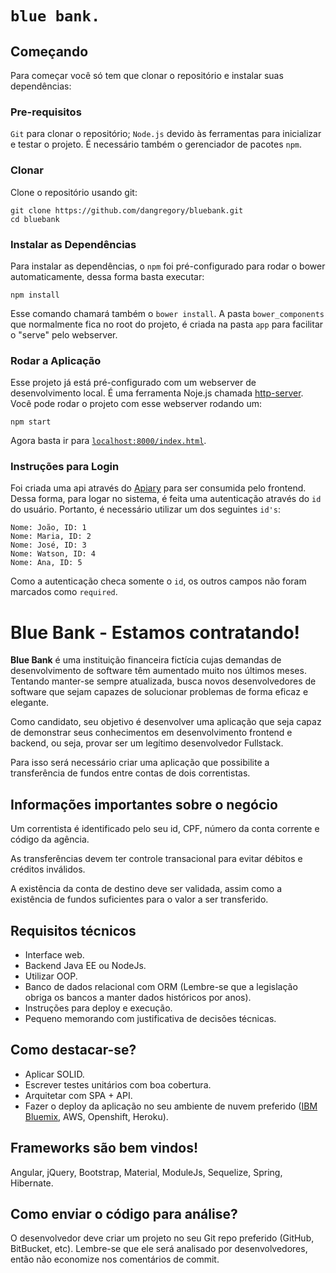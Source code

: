 # `blue bank.`

## Começando

Para começar você só tem que clonar o repositório e instalar suas dependências:

### Pre-requisitos

`Git` para clonar o repositório;
`Node.js` devido às ferramentas para inicializar e testar o projeto.
É necessário também o gerenciador de pacotes `npm`.

### Clonar 

Clone o repositório usando git:

```
git clone https://github.com/dangregory/bluebank.git
cd bluebank
```


### Instalar as Dependências

Para instalar as dependências, o `npm` foi pré-configurado para rodar o bower automaticamente, dessa forma basta executar:

```
npm install
```

Esse comando chamará também o `bower install`. A pasta `bower_components` que normalmente fica no root do projeto, é criada na pasta `app` para facilitar o "serve" pelo webserver.


### Rodar a Aplicação

Esse projeto já está pré-configurado com um webserver de desenvolvimento local. É uma ferramenta Noje.js chamada [http-server][http-server]. Você pode rodar o projeto com esse webserver rodando um:


```
npm start
```

Agora basta ir para [`localhost:8000/index.html`][local-app-url].


### Instruções para Login

Foi criada uma api através do [Apiary][apiary] para ser consumida pelo frontend. Dessa forma, para logar no sistema, é feita uma autenticação através do `id` do usuário. Portanto, é necessário utilizar um dos seguintes `id's`:

```
Nome: João, ID: 1
Nome: Maria, ID: 2
Nome: José, ID: 3
Nome: Watson, ID: 4
Nome: Ana, ID: 5
```
Como a autenticação checa somente o `id`, os outros campos não foram marcados como `required`.   



# Blue Bank - Estamos contratando!


**Blue Bank** é uma instituição financeira fictícia cujas demandas de desenvolvimento de software têm aumentado muito nos últimos meses. Tentando manter-se sempre atualizada, busca novos desenvolvedores de software que sejam capazes de solucionar problemas de forma eficaz e elegante.

Como candidato, seu objetivo é desenvolver uma aplicação que seja capaz de demonstrar seus conhecimentos em desenvolvimento frontend e backend, ou seja, provar ser um legítimo desenvolvedor Fullstack.

Para isso será necessário criar uma aplicação que possibilite a transferência de fundos entre contas de dois correntistas.

## Informações importantes sobre o negócio
Um correntista é identificado pelo seu id, CPF, número da conta corrente e código da agência.

As transferências devem ter controle transacional para evitar débitos e créditos inválidos.

A existência da conta de destino deve ser validada, assim como a existência de fundos suficientes para o valor a ser transferido.

## Requisitos técnicos
- Interface web.
- Backend Java EE ou NodeJs.
- Utilizar OOP.
- Banco de dados relacional com ORM (Lembre-se que a legislação obriga os bancos a manter dados históricos por anos).
- Instruções para deploy e execução.
- Pequeno memorando com justificativa de decisões técnicas.

## Como destacar-se?
- Aplicar SOLID.
- Escrever testes unitários com boa cobertura.
- Arquitetar com SPA + API.
- Fazer o deploy da aplicação no seu ambiente de nuvem preferido ([IBM Bluemix](https://console.ng.bluemix.net/), AWS, Openshift, Heroku).


## Frameworks são bem vindos!
Angular, jQuery, Bootstrap, Material, ModuleJs, Sequelize, Spring, Hibernate.

## Como enviar o código para análise?
O desenvolvedor deve criar um projeto no seu Git repo preferido (GitHub, BitBucket, etc). Lembre-se que ele será analisado por desenvolvedores, então não economize nos comentários de commit.



[apiary]: https://apiary.io/
[local-app-url]: http://localhost:8000/index.html
[http-server]: https://github.com/indexzero/http-server
